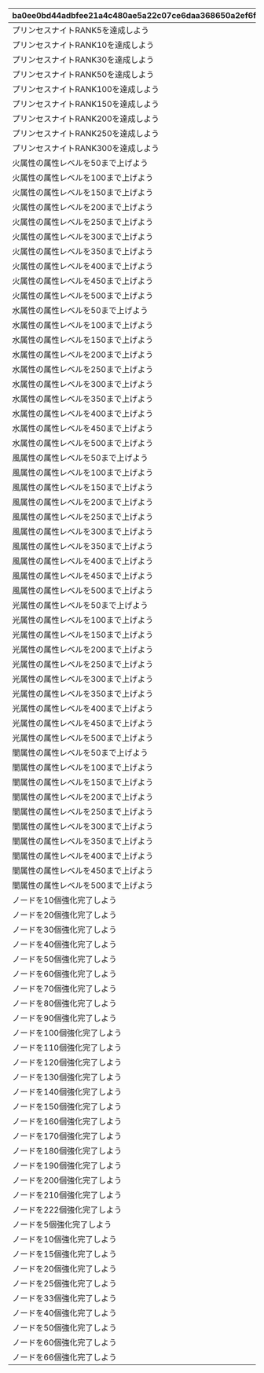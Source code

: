 |ba0ee0bd44adbfee21a4c480ae5a22c07ce6daa368650a2ef6f5c32af0599f92|0f4c58aa2d6f8bdf70fa557bbfd2345bd7af0857f273a0ea4c9997be6d0c0150|27de051d82276083417175a78404d92406ad501915a432038fa4f60d9464df94|d168c5002d4644c042c94e54c2bf6731279f09e85e0c52a85c1ce6f509edd62e|57640b49e342dd3194608e5cea3a781abdebb096f26572777a9bc422a679b350|bbc9e7c03f3a346414e15ac87d3d870d0d4d1f0926421ea48be0f08a119032e6|3ad5c71fce4ff24eae41009b4202fcf22558b837dee9f15f44d6b2c140d8b86d|3feca8201ecfb382a7d319c982d0a926690ecf7a829654235aed12950f90f506|7bba9dc4f0002708ef2bd4a53cbd4f2a2d8ba2302e2a4eddaf953cb986ed7190|
| --- | --- | --- | --- | --- | --- | --- | --- | --- |
|プリンセスナイトRANK5を達成しよう|5|1001|1|1001|0|1002|20021|129|
|プリンセスナイトRANK10を達成しよう|10|1002|1|1002|0|1002|20021|129|
|プリンセスナイトRANK30を達成しよう|30|1003|1|1003|0|1002|20021|129|
|プリンセスナイトRANK50を達成しよう|50|1004|1|1004|0|1002|20021|129|
|プリンセスナイトRANK100を達成しよう|100|1005|1|1005|0|1002|20021|129|
|プリンセスナイトRANK150を達成しよう|150|1006|1|1006|0|1002|20021|129|
|プリンセスナイトRANK200を達成しよう|200|1007|1|1007|0|1002|20021|129|
|プリンセスナイトRANK250を達成しよう|250|1007|1|1008|0|1002|20021|129|
|プリンセスナイトRANK300を達成しよう|300|1007|1|1009|0|1002|20021|129|
|火属性の属性レベルを50まで上げよう|50|2001|2|2001|1|1003|20022|129|
|火属性の属性レベルを100まで上げよう|100|2002|2|2002|1|1003|20022|129|
|火属性の属性レベルを150まで上げよう|150|2003|2|2003|1|1003|20022|129|
|火属性の属性レベルを200まで上げよう|200|2004|2|2004|1|1003|20022|129|
|火属性の属性レベルを250まで上げよう|250|2005|2|2005|1|1003|20022|129|
|火属性の属性レベルを300まで上げよう|300|2006|2|2006|1|1003|20022|129|
|火属性の属性レベルを350まで上げよう|350|2007|2|2007|1|1003|20022|129|
|火属性の属性レベルを400まで上げよう|400|2008|2|2008|1|1003|20022|129|
|火属性の属性レベルを450まで上げよう|450|2009|2|2009|1|1003|20022|129|
|火属性の属性レベルを500まで上げよう|500|2010|2|2010|1|1003|20022|129|
|水属性の属性レベルを50まで上げよう|50|2001|3|3001|2|1003|20022|129|
|水属性の属性レベルを100まで上げよう|100|2002|3|3002|2|1003|20022|129|
|水属性の属性レベルを150まで上げよう|150|2003|3|3003|2|1003|20022|129|
|水属性の属性レベルを200まで上げよう|200|2004|3|3004|2|1003|20022|129|
|水属性の属性レベルを250まで上げよう|250|2005|3|3005|2|1003|20022|129|
|水属性の属性レベルを300まで上げよう|300|2006|3|3006|2|1003|20022|129|
|水属性の属性レベルを350まで上げよう|350|2007|3|3007|2|1003|20022|129|
|水属性の属性レベルを400まで上げよう|400|2008|3|3008|2|1003|20022|129|
|水属性の属性レベルを450まで上げよう|450|2009|3|3009|2|1003|20022|129|
|水属性の属性レベルを500まで上げよう|500|2010|3|3010|2|1003|20022|129|
|風属性の属性レベルを50まで上げよう|50|2001|4|4001|3|1003|20022|129|
|風属性の属性レベルを100まで上げよう|100|2002|4|4002|3|1003|20022|129|
|風属性の属性レベルを150まで上げよう|150|2003|4|4003|3|1003|20022|129|
|風属性の属性レベルを200まで上げよう|200|2004|4|4004|3|1003|20022|129|
|風属性の属性レベルを250まで上げよう|250|2005|4|4005|3|1003|20022|129|
|風属性の属性レベルを300まで上げよう|300|2006|4|4006|3|1003|20022|129|
|風属性の属性レベルを350まで上げよう|350|2007|4|4007|3|1003|20022|129|
|風属性の属性レベルを400まで上げよう|400|2008|4|4008|3|1003|20022|129|
|風属性の属性レベルを450まで上げよう|450|2009|4|4009|3|1003|20022|129|
|風属性の属性レベルを500まで上げよう|500|2010|4|4010|3|1003|20022|129|
|光属性の属性レベルを50まで上げよう|50|2001|5|5001|4|1003|20022|129|
|光属性の属性レベルを100まで上げよう|100|2002|5|5002|4|1003|20022|129|
|光属性の属性レベルを150まで上げよう|150|2003|5|5003|4|1003|20022|129|
|光属性の属性レベルを200まで上げよう|200|2004|5|5004|4|1003|20022|129|
|光属性の属性レベルを250まで上げよう|250|2005|5|5005|4|1003|20022|129|
|光属性の属性レベルを300まで上げよう|300|2006|5|5006|4|1003|20022|129|
|光属性の属性レベルを350まで上げよう|350|2007|5|5007|4|1003|20022|129|
|光属性の属性レベルを400まで上げよう|400|2008|5|5008|4|1003|20022|129|
|光属性の属性レベルを450まで上げよう|450|2009|5|5009|4|1003|20022|129|
|光属性の属性レベルを500まで上げよう|500|2010|5|5010|4|1003|20022|129|
|闇属性の属性レベルを50まで上げよう|50|2001|6|6001|5|1003|20022|129|
|闇属性の属性レベルを100まで上げよう|100|2002|6|6002|5|1003|20022|129|
|闇属性の属性レベルを150まで上げよう|150|2003|6|6003|5|1003|20022|129|
|闇属性の属性レベルを200まで上げよう|200|2004|6|6004|5|1003|20022|129|
|闇属性の属性レベルを250まで上げよう|250|2005|6|6005|5|1003|20022|129|
|闇属性の属性レベルを300まで上げよう|300|2006|6|6006|5|1003|20022|129|
|闇属性の属性レベルを350まで上げよう|350|2007|6|6007|5|1003|20022|129|
|闇属性の属性レベルを400まで上げよう|400|2008|6|6008|5|1003|20022|129|
|闇属性の属性レベルを450まで上げよう|450|2009|6|6009|5|1003|20022|129|
|闇属性の属性レベルを500まで上げよう|500|2010|6|6010|5|1003|20022|129|
|ノードを10個強化完了しよう|10|7001|7|7001|0|1004|20023|129|
|ノードを20個強化完了しよう|20|7002|7|7002|0|1004|20023|129|
|ノードを30個強化完了しよう|30|7003|7|7003|0|1004|20023|129|
|ノードを40個強化完了しよう|40|7004|7|7004|0|1004|20023|129|
|ノードを50個強化完了しよう|50|7005|7|7005|0|1004|20023|129|
|ノードを60個強化完了しよう|60|7006|7|7006|0|1004|20023|129|
|ノードを70個強化完了しよう|70|7007|7|7007|0|1004|20023|129|
|ノードを80個強化完了しよう|80|7008|7|7008|0|1004|20023|129|
|ノードを90個強化完了しよう|90|7009|7|7009|0|1004|20023|129|
|ノードを100個強化完了しよう|100|7010|7|7010|0|1004|20023|129|
|ノードを110個強化完了しよう|110|7011|7|7011|0|1004|20023|129|
|ノードを120個強化完了しよう|120|7012|7|7012|0|1004|20023|129|
|ノードを130個強化完了しよう|130|7013|7|7013|0|1004|20023|129|
|ノードを140個強化完了しよう|140|7014|7|7014|0|1004|20023|129|
|ノードを150個強化完了しよう|150|7015|7|7015|0|1004|20023|129|
|ノードを160個強化完了しよう|160|7016|7|7016|0|1004|20023|129|
|ノードを170個強化完了しよう|170|7017|7|7017|0|1004|20023|129|
|ノードを180個強化完了しよう|180|7018|7|7018|0|1004|20023|129|
|ノードを190個強化完了しよう|190|7019|7|7019|0|1004|20023|129|
|ノードを200個強化完了しよう|200|7020|7|7020|0|1004|20023|129|
|ノードを210個強化完了しよう|210|7021|7|7021|0|1004|20023|129|
|ノードを222個強化完了しよう|222|7022|7|7022|0|1004|20023|129|
|ノードを5個強化完了しよう|5|8001|8|8001|0|1005|20024|129|
|ノードを10個強化完了しよう|10|8002|8|8002|0|1005|20024|129|
|ノードを15個強化完了しよう|15|8003|8|8003|0|1005|20024|129|
|ノードを20個強化完了しよう|20|8004|8|8004|0|1005|20024|129|
|ノードを25個強化完了しよう|25|8005|8|8005|0|1005|20024|129|
|ノードを33個強化完了しよう|33|8006|8|8006|0|1005|20024|129|
|ノードを40個強化完了しよう|40|8007|8|8007|0|1005|20024|129|
|ノードを50個強化完了しよう|50|8007|8|8008|0|1005|20024|129|
|ノードを60個強化完了しよう|60|8007|8|8009|0|1005|20024|129|
|ノードを66個強化完了しよう|66|8007|8|8010|0|1005|20024|129|